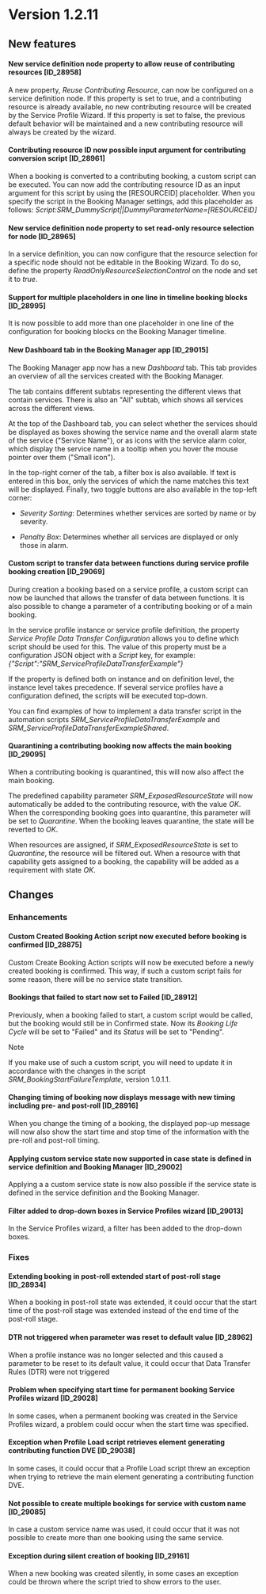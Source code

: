 # Version 1.2.11

## New features

#### New service definition node property to allow reuse of contributing resources \[ID_28958\]

A new property, *Reuse Contributing Resource*, can now be configured on a service definition node. If this property is set to true, and a contributing resource is already available, no new contributing resource will be created by the Service Profile Wizard. If this property is set to false, the previous default behavior will be maintained and a new contributing resource will always be created by the wizard.

#### Contributing resource ID now possible input argument for contributing conversion script \[ID_28961\]

When a booking is converted to a contributing booking, a custom script can be executed. You can now add the contributing resource ID as an input argument for this script by using the \[RESOURCEID\] placeholder. When you specify the script in the Booking Manager settings, add this placeholder as follows: *Script:SRM_DummyScript\|\|DummyParameterName=\[RESOURCEID\]*

#### New service definition node property to set read-only resource selection for node \[ID_28965\]

In a service definition, you can now configure that the resource selection for a specific node should not be editable in the Booking Wizard. To do so, define the property *ReadOnlyResourceSelectionControl* on the node and set it to *true*.

#### Support for multiple placeholders in one line in timeline booking blocks \[ID_28995\]

It is now possible to add more than one placeholder in one line of the configuration for booking blocks on the Booking Manager timeline.

#### New Dashboard tab in the Booking Manager app \[ID_29015\]

The Booking Manager app now has a new *Dashboard* tab. This tab provides an overview of all the services created with the Booking Manager.

The tab contains different subtabs representing the different views that contain services. There is also an "All" subtab, which shows all services across the different views.

At the top of the Dashboard tab, you can select whether the services should be displayed as boxes showing the service name and the overall alarm state of the service ("Service Name"), or as icons with the service alarm color, which display the service name in a tooltip when you hover the mouse pointer over them ("Small icon").

In the top-right corner of the tab, a filter box is also available. If text is entered in this box, only the services of which the name matches this text will be displayed. Finally, two toggle buttons are also available in the top-left corner:

- *Severity Sorting*: Determines whether services are sorted by name or by severity.

- *Penalty Box*: Determines whether all services are displayed or only those in alarm.

#### Custom script to transfer data between functions during service profile booking creation \[ID_29069\]

During creation a booking based on a service profile, a custom script can now be launched that allows the transfer of data between functions. It is also possible to change a parameter of a contributing booking or of a main booking.

In the service profile instance or service profile definition, the property *Service Profile Data Transfer Configuration* allows you to define which script should be used for this. The value of this property must be a configuration JSON object with a *Script* key, for example: *{"Script":"SRM_ServiceProfileDataTransferExample"}*

If the property is defined both on instance and on definition level, the instance level takes pre­cedence. If several service profiles have a configuration defined, the scripts will be executed top-down.

You can find examples of how to implement a data transfer script in the automation scripts *SRM_ServiceProfileDataTransferExample* and *SRM_ServiceProfileDataTransferExample­Shared*.

#### Quarantining a contributing booking now affects the main booking \[ID_29095\]

When a contributing booking is quarantined, this will now also affect the main booking.

The predefined capability parameter *SRM_ExposedResourceState* will now automatically be added to the contributing resource, with the value *OK*. When the corresponding booking goes into quarantine, this parameter will be set to *Quarantine*. When the booking leaves quarantine, the state will be reverted to *OK*.

When resources are assigned, if *SRM_ExposedResourceState* is set to *Quarantine*, the resource will be filtered out. When a resource with that capability gets assigned to a booking, the capability will be added as a requirement with state *OK*.

## Changes

### Enhancements

#### Custom Created Booking Action script now executed before booking is confirmed \[ID_28875\]

Custom Create Booking Action scripts will now be executed before a newly created booking is confirmed. This way, if such a custom script fails for some reason, there will be no service state transition.

#### Bookings that failed to start now set to Failed \[ID_28912\]

Previously, when a booking failed to start, a custom script would be called, but the booking would still be in Confirmed state. Now its *Booking Life Cycle* will be set to "Failed" and its *Status* will be set to "Pending".

> [!NOTE]
> If you make use of such a custom script, you will need to update it in accordance with the changes in the script *SRM_BookingStartFailureTemplate*, version 1.0.1.1.

#### Changing timing of booking now displays message with new timing including pre- and post-roll \[ID_28916\]

When you change the timing of a booking, the displayed pop-up message will now also show the start time and stop time of the information with the pre-roll and post-roll timing.

#### Applying custom service state now supported in case state is defined in service definition and Booking Manager \[ID_29002\]

Applying a a custom service state is now also possible if the service state is defined in the service definition and the Booking Manager.

#### Filter added to drop-down boxes in Service Profiles wizard \[ID_29013\]

In the Service Profiles wizard, a filter has been added to the drop-down boxes.

### Fixes

#### Extending booking in post-roll extended start of post-roll stage \[ID_28934\]

When a booking in post-roll state was extended, it could occur that the start time of the post-roll stage was extended instead of the end time of the post-roll stage.

#### DTR not triggered when parameter was reset to default value \[ID_28962\]

When a profile instance was no longer selected and this caused a parameter to be reset to its default value, it could occur that Data Transfer Rules (DTR) were not triggered

#### Problem when specifying start time for permanent booking Service Profiles wizard \[ID_29028\]

In some cases, when a permanent booking was created in the Service Profiles wizard, a problem could occur when the start time was specified.

#### Exception when Profile Load script retrieves element generating contributing function DVE \[ID_29038\]

In some cases, it could occur that a Profile Load script threw an exception when trying to retrieve the main element generating a contributing function DVE.

#### Not possible to create multiple bookings for service with custom name \[ID_29085\]

In case a custom service name was used, it could occur that it was not possible to create more than one booking using the same service.

#### Exception during silent creation of booking \[ID_29161\]

When a new booking was created silently, in some cases an exception could be thrown where the script tried to show errors to the user.
